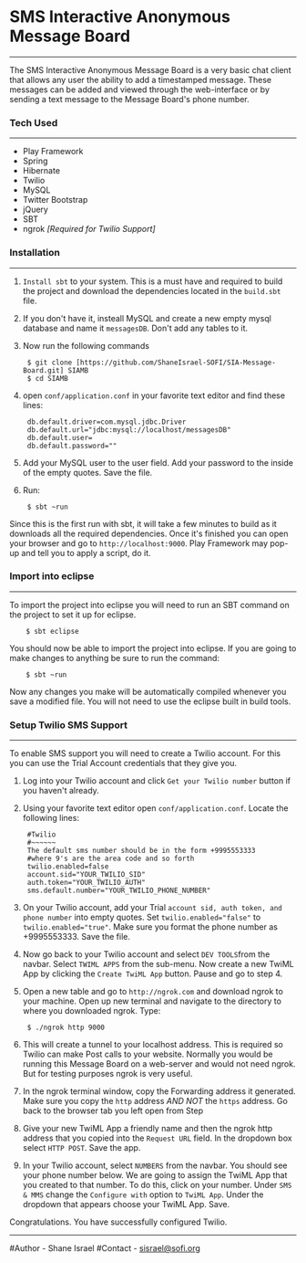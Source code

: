 # SMS Interactive Anonymous Message Board
----
The SMS Interactive Anonymous Message Board is a very basic chat client that allows any user the ability to add a timestamped message. These messages can be added and viewed through the web-interface or by sending a text message to the Message Board's phone number.

### Tech Used
----
* Play Framework
* Spring
* Hibernate
* Twilio
* MySQL
* Twitter Bootstrap
* jQuery
* SBT
* ngrok *[Required for Twilio Support]*

### Installation
----
1. `Install sbt` to your system. This is a must have and required to build the project and download the dependencies located in the `build.sbt` file.


2. If you don't have it, insteall MySQL and create a new empty mysql database and name it `messagesDB`. Don't add any tables to it.


3. Now run the following commands

        $ git clone [https://github.com/ShaneIsrael-SOFI/SIA-Message-Board.git] SIAMB
        $ cd SIAMB
        
4. open `conf/application.conf` in your favorite text editor and find these lines:

        db.default.driver=com.mysql.jdbc.Driver
        db.default.url="jdbc:mysql://localhost/messagesDB"
        db.default.user=
        db.default.password=""

5. Add your MySQL user to the user field. Add your password to the inside of the empty quotes. Save the file. 


6. Run:

        $ sbt ~run

Since this is the first run with sbt, it will take a few minutes to build as it downloads all the required dependencies. Once it's finished you can open your browser and go to `http://localhost:9000`. Play Framework may pop-up and tell you to apply a script, do it.

### Import into eclipse
---
To import the project into eclipse you will need to run an SBT command on the project to set it up for eclipse.

        $ sbt eclipse
        
You should now be able to import the project into eclipse. If you are going to make changes to anything be sure to run the command:

        $ sbt ~run

Now any changes you make will be automatically compiled whenever you save a modified file. You will not need to use the eclipse built in build tools.

### Setup Twilio SMS Support
---
To enable SMS support you will need to create a Twilio account. For this you can use the Trial Account credentials that they give you.

1. Log into your Twilio account and click `Get your Twilio number` button if you haven't already.


2. Using your favorite text editor open `conf/application.conf`. Locate the following lines:

        #Twilio
        #~~~~~~
        The default sms number should be in the form +9995553333
        #where 9's are the area code and so forth
        twilio.enabled=false
        account.sid="YOUR_TWILIO_SID"
        auth.token="YOUR_TWILIO_AUTH"
        sms.default.number="YOUR_TWILIO_PHONE_NUMBER"

3. On your Twilio account, add your Trial `account sid, auth token, and phone number` into empty quotes. Set `twilio.enabled="false"` to `twilio.enabled="true"`. Make sure you format the phone number as +9995553333. Save the file.


4. Now go back to your Twilio account and select `DEV TOOLS`from the navbar. Select `TWIML APPS` from the sub-menu. Now create a new TwiML App by clicking the `Create TwiML App` button. Pause and go to step 4.


5. Open a new table and go to `http://ngrok.com` and download ngrok to your machine. Open up new terminal and navigate to the directory to where you downloaded ngrok. Type:

        $ ./ngrok http 9000

6. This will create a tunnel to your localhost address. This is required so Twilio can make Post calls to your website. Normally you would be running this Message Board on a web-server and would not need ngrok. But for testing purposes ngrok is very useful.


7. In the ngrok terminal window, copy the Forwarding address it generated. Make sure you copy the `http` address *AND NOT* the `https` address. Go back to the browser tab you left open from Step 


8. Give your new TwiML App a friendly name and then the ngrok http address that you copied into the `Request URL` field. In the dropdown box select `HTTP POST`. Save the app.


9. In your Twilio account, select `NUMBERS` from the navbar. You should see your phone number below. We are going to assign the TwiML App that you created to that number. To do this, click on your number. Under `SMS & MMS` change the `Configure with` option to `TwiML App`. Under the dropdown that appears choose your TwiML App. Save.

Congratulations. You have successfully configured Twilio.

___
#Author - Shane Israel
#Contact - sisrael@sofi.org
